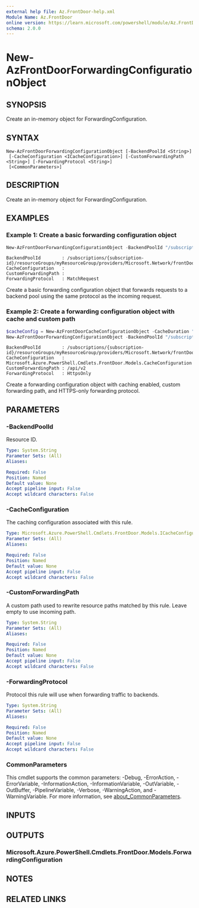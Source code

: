 ```yaml
---
external help file: Az.FrontDoor-help.xml
Module Name: Az.FrontDoor
online version: https://learn.microsoft.com/powershell/module/Az.FrontDoor/new-azfrontdoorforwardingconfigurationobject
schema: 2.0.0
---
```


# New-AzFrontDoorForwardingConfigurationObject

## SYNOPSIS
Create an in-memory object for ForwardingConfiguration.

## SYNTAX

```
New-AzFrontDoorForwardingConfigurationObject [-BackendPoolId <String>]
 [-CacheConfiguration <ICacheConfiguration>] [-CustomForwardingPath <String>] [-ForwardingProtocol <String>]
 [<CommonParameters>]
```

## DESCRIPTION
Create an in-memory object for ForwardingConfiguration.

## EXAMPLES

### Example 1: Create a basic forwarding configuration object
```powershell
New-AzFrontDoorForwardingConfigurationObject -BackendPoolId "/subscriptions/{subscription-id}/resourceGroups/myResourceGroup/providers/Microsoft.Network/frontDoors/myFrontDoor/backendPools/myBackendPool" -ForwardingProtocol "MatchRequest"
```

```output
BackendPoolId        : /subscriptions/{subscription-id}/resourceGroups/myResourceGroup/providers/Microsoft.Network/frontDoors/myFrontDoor/backendPools/myBackendPool
CacheConfiguration   : 
CustomForwardingPath : 
ForwardingProtocol   : MatchRequest
```

Create a basic forwarding configuration object that forwards requests to a backend pool using the same protocol as the incoming request.

### Example 2: Create a forwarding configuration object with cache and custom path
```powershell
$cacheConfig = New-AzFrontDoorCacheConfigurationObject -CacheDuration "0.12:00:00" -DynamicCompression "Enabled"
New-AzFrontDoorForwardingConfigurationObject -BackendPoolId "/subscriptions/{subscription-id}/resourceGroups/myResourceGroup/providers/Microsoft.Network/frontDoors/myFrontDoor/backendPools/myBackendPool" -ForwardingProtocol "HttpsOnly" -CustomForwardingPath "/api/v2" -CacheConfiguration $cacheConfig
```

```output
BackendPoolId        : /subscriptions/{subscription-id}/resourceGroups/myResourceGroup/providers/Microsoft.Network/frontDoors/myFrontDoor/backendPools/myBackendPool
CacheConfiguration   : Microsoft.Azure.PowerShell.Cmdlets.FrontDoor.Models.CacheConfiguration
CustomForwardingPath : /api/v2
ForwardingProtocol   : HttpsOnly
```

Create a forwarding configuration object with caching enabled, custom forwarding path, and HTTPS-only forwarding protocol.

## PARAMETERS

### -BackendPoolId
Resource ID.

```yaml
Type: System.String
Parameter Sets: (All)
Aliases:

Required: False
Position: Named
Default value: None
Accept pipeline input: False
Accept wildcard characters: False
```

### -CacheConfiguration
The caching configuration associated with this rule.

```yaml
Type: Microsoft.Azure.PowerShell.Cmdlets.FrontDoor.Models.ICacheConfiguration
Parameter Sets: (All)
Aliases:

Required: False
Position: Named
Default value: None
Accept pipeline input: False
Accept wildcard characters: False
```

### -CustomForwardingPath
A custom path used to rewrite resource paths matched by this rule.
Leave empty to use incoming path.

```yaml
Type: System.String
Parameter Sets: (All)
Aliases:

Required: False
Position: Named
Default value: None
Accept pipeline input: False
Accept wildcard characters: False
```

### -ForwardingProtocol
Protocol this rule will use when forwarding traffic to backends.

```yaml
Type: System.String
Parameter Sets: (All)
Aliases:

Required: False
Position: Named
Default value: None
Accept pipeline input: False
Accept wildcard characters: False
```

### CommonParameters
This cmdlet supports the common parameters: -Debug, -ErrorAction, -ErrorVariable, -InformationAction, -InformationVariable, -OutVariable, -OutBuffer, -PipelineVariable, -Verbose, -WarningAction, and -WarningVariable. For more information, see [about_CommonParameters](http://go.microsoft.com/fwlink/?LinkID=113216).

## INPUTS

## OUTPUTS

### Microsoft.Azure.PowerShell.Cmdlets.FrontDoor.Models.ForwardingConfiguration

## NOTES

## RELATED LINKS
